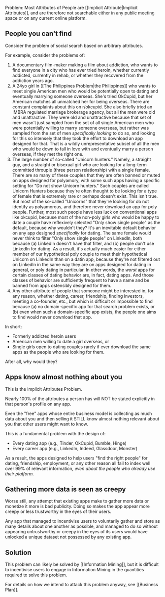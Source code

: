
Problem: Most Attributes of People are [[Implicit Attribute|Implicit Attributes]], and are therefore not searchable either in any public meeting space or on any current online platform.

## People you can't find

Consider the problem of social search based on arbitrary attributes.

For example, consider the problems of:

1. A documentary film-maker making a film about addiction, who wants to find everyone in a city who has ever tried heroin, whether currently addicted, currently in rehab, or whether they recovered from the addiction years ago.
2. A 24yo girl in [[The Philippines Problem|the Philippines]] who wants to meet single American men who would be potentially open to dating and eventually marrying someone overseas. She's tried OkCupid, but her American matches all unmatched her for being overseas. There are constant complaints about this on r/okcupid. She also briefly tried an IMBRA regulated marriage brokerage agency, but all the men were old and unattractive. They were old and unattractive because that set of men wasn't just sampled from the set of all single American men who were potentially willing to marry someone overseas, but rather was sampled from the set of men _specifically looking_ to do so, and looking for this so intensely that they took the effort to download an app designed for that. That is a wildly unrepresentative subset of all the men who would be down to fall in love with and eventually marry a person overseas, if they met the right one.
3. The large number of so-called "Unicorn hunters." Namely, a straight guy, and a straight or bisexual girl who are looking for a long-term committed throuple (three person relationship) with a single female. There are so many of these couples that they are often banned or muted on apps designed for polyamory, with some such apps having a specific setting for "Do not show Unicorn hunters." Such couples are called Unicorn Hunters because they're often thought to be looking for a type of female that is extremely rare or perhaps doesn't exist. This isn't true. But most of the so-called "Unicorns" that they're looking for do not identify as polyamorous, and therefore never download an app for poly people. Further, most such people have less luck on conventional apps like okcupid, because most of the non-poly girls who would be happy to date a couple have reflexively selected "Only show single people" as the default, because why wouldn't they? It's an inevitable default behavior on any app designed _specifically_ for dating. The same female would never think to filter "Only show single people" on LinkedIn, both because (a) LinkedIn doesn't have that filter, and (b) people don't use LinkedIn for dating. As a result, it's actually much easier for either member of our hypothetical poly couple to meet their hypothetical Unicorn on LinkedIn than on a datin app, because they're not filtered out on LinkedIn in the same way they are on apps designed for dating in general, or poly dating in particular. In other words, the _worst_ apps for certain classes of dating behavior are, in fact, dating apps. And those classes of behavior are sufficiently frequent to have a name and be banned from apps ostensibly designed for them.
4. Any other attribute of people that someone might be interested in, for any reason, whether dating, career, friendship, finding investors, meeting a co-founder, etc., but which is difficult or impossible to find because (a) no domain-specific app for that search problem exists, or (b) even when such a domain-specific app exists, the people one aims to find would never download that app.

In short:
- Formerly addicted heroin users
- American men willing to date a girl overseas, or
- Single girls open to dating couples
rarely if ever download the same apps as the people who are looking for them.

After all, why would they?

## Apps know almost nothing about you

This is the Implicit Attributes Problem.

Nearly 100% of the attributes a person has will NOT be stated explicitly in that person's profile on any app.

Even the "free" apps whose entire business model is collecting as much data about you and then selling it STILL know almost nothing relevant about you that other users might want to know.

This is a fundamental problem with the design of:
- Every dating app (e.g., Tinder, OkCupid, Bumble, Hinge)
- Every career app (e.g., LinkedIn, Indeed, Glassdoor, Monster)

As a result, the apps designed to help users "find the right people" for dating, friendship, employment, or any other reason all fail to index well over 99% of relevant information, _even about the people who already use their platform._

## Gathering more data is seen as creepy

Worse still, any attempt that existing apps make to gather more data or monetize it more is bad publicity. Doing so makes the app appear more creepy or less trustworthy in the eyes of their users.

Any app that managed to incentivise users to voluntarily gather and store as many details about one another as possible, and managed to do so without appearing untrustworthy or creepy in the eyes of its users would have unlocked a unique dataset not possessed by any existing app.

## Solution

This problem can likely be solved by [[Information Mining]], but it is difficult to incentivise users to engage in Information Mining in the quantities required to solve this problem.

For details on how we intend to attack this problem anyway, see [[Business Plan]].